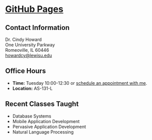 # [GitHub Pages](https://howardcy.github.io./index.html)


## Contact Information
Dr. Cindy Howard  
One University Parkway  
Romeoville, IL 60446  
[howardcy@lewisu.edu](mailto:howardcy@lewisu.edu)

## Office Hours

* **Time:** Tuesday 10:00-12:30 or [schedule an appointment with me](https://outlook.office.com/bookwithme/user/e62e3ded33f24ffc848dc5d852b180d0@lewisu.edu?anonymous&ep=plink).
* **Location:** AS-131-L

## Recent Classes Taught 
* Database Systems
* Mobile Application Development
* Pervasive Application Development
* Natural Language Processing
